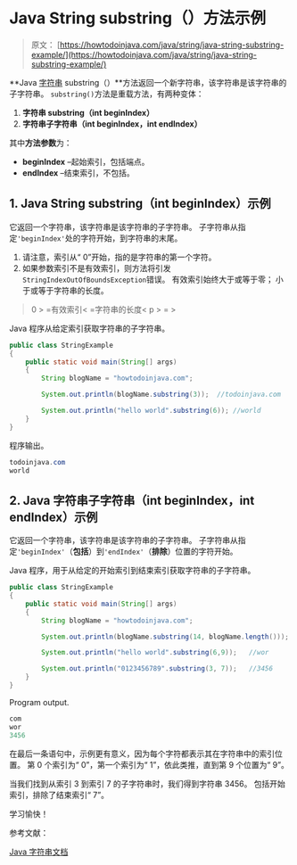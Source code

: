 # Java String substring（）方法示例

> 原文： [https://howtodoinjava.com/java/string/java-string-substring-example/](https://howtodoinjava.com/java/string/java-string-substring-example/)

**Java [字符串](https://howtodoinjava.com/java-string/) substring（）**方法返回一个新字符串，该字符串是该字符串的子字符串。 `substring()`方法是重载方法，有两种变体：

1.  **字符串 substring（int beginIndex）**
2.  **字符串子字符串（int beginIndex，int endIndex）**

其中**方法参数**为：

*   **beginIndex** –起始索引，包括端点。
*   **endIndex** –结束索引，不包括。

## 1\. Java String substring（int beginIndex）示例

它返回一个字符串，该字符串是该字符串的子字符串。 子字符串从指定`'beginIndex'`处的字符开始，到字符串的末尾。

1.  请注意，索引从“ 0”开始，指的是字符串的第一个字符。
2.  如果参数索引不是有效索引，则方法将引发`StringIndexOutOfBoundsException`错误。 有效索引始终大于或等于零； 小于或等于字符串的长度。

> 0 > =有效索引< =字符串的长度< p > = >

Java 程序从给定索引获取字符串的子字符串。

```java
public class StringExample 
{
    public static void main(String[] args) 
    {
        String blogName = "howtodoinjava.com";

        System.out.println(blogName.substring(3));	//todoinjava.com

        System.out.println("hello world".substring(6));	//world
    }
}

```

程序输出。

```java
todoinjava.com
world

```

## 2\. Java 字符串子字符串（int beginIndex，int endIndex）示例

它返回一个字符串，该字符串是该字符串的子字符串。 子字符串从指定`'beginIndex'`（**包括**）到`'endIndex'`（**排除**）位置的字符开始。

Java 程序，用于从给定的开始索引到结束索引获取字符串的子字符串。

```java
public class StringExample 
{
    public static void main(String[] args) 
    {
        String blogName = "howtodoinjava.com";

        System.out.println(blogName.substring(14, blogName.length()));	//com

        System.out.println("hello world".substring(6,9));	//wor

        System.out.println("0123456789".substring(3, 7));	//3456
    }
}

```

Program output.

```java
com
wor
3456

```

在最后一条语句中，示例更有意义，因为每个字符都表示其在字符串中的索引位置。 第 0 个索引为“ 0”，第一个索引为“ 1”，依此类推，直到第 9 个位置为“ 9”。

当我们找到从索引 3 到索引 7 的子字符串时，我们得到字符串 3456。 包括开始索引，排除了结束索引“ 7”。

学习愉快！

参考文献：

[Java 字符串文档](https://docs.oracle.com/javase/10/docs/api/java/lang/String.html)